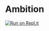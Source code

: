# Ambition
[![Run on Repl.it](https://repl.it/badge/github/Gigavoir/Ambition)](https://repl.it/github/Gigavoir/Ambition)